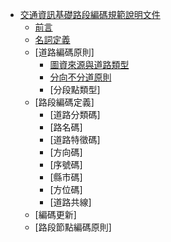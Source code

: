 * [交通資訊基礎路段編碼規範說明文件](README.md)
  * [前言](Standard/S_01.md)
  * [名詞定義](Standard/S_02.md)
  * [道路編碼原則]
    * [圖資來源與道路類型](Standard/S_03.md)
    * [分向不分道原則](Standard/S_04.md)
    * [分段點類型]
  * [路段編碼定義]
    * [道路分類碼]
    * [路名碼]
    * [道路特徵碼]
    * [方向碼]
    * [序號碼]
    * [縣市碼]
    * [方位碼]
    * [道路共線]
  * [編碼更新]
  * [路段節點編碼原則]
  
